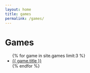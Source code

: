 ```yaml
---
layout: home
title: games
permalink: /games/
---
```


<h1>Games</h1>
<ul>
{% for game in site.games limit:3 %}
    <li><a href="{{ game.url}}">{{ game.title }}</a></li>
{% endfor %}
</ul>